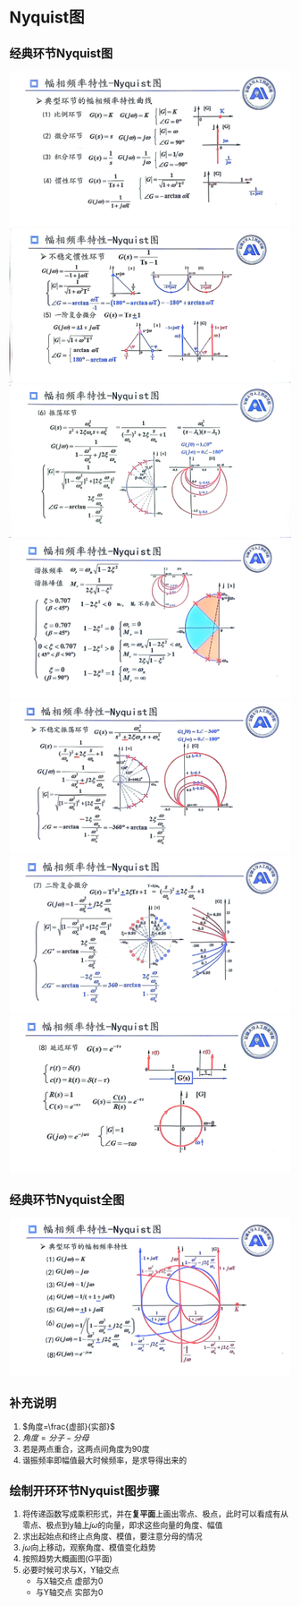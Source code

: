 # Nyquist图
## 经典环节Nyquist图
![](picture/11_1.jpg)
![](picture/11_2.jpg)
![](picture/11_4.jpg)
![](picture/11_5.jpg)
![](picture/11_7.jpg)
![](picture/11_8.jpg)
![](picture/11_9.jpg)
## 经典环节Nyquist全图
![](picture/11_10.jpg)
## 补充说明
1. $角度=\frac{虚部}{实部}$
2. $角度=分子-分母$
3. 若是两点重合，这两点间角度为90度
4. 谐振频率即幅值最大时候频率，是求导得出来的
## 绘制开环环节Nyquist图步骤
1. 将传递函数写成乘积形式，并在**复平面**上画出零点、极点，此时可以看成有从零点、极点到y轴上$j\omega$的向量，即求这些向量的角度、幅值
2. 求出起始点和终止点角度、模值，要注意分母的情况
3. $j\omega$向上移动，观察角度、模值变化趋势
4. 按照趋势大概画图(G平面)
5. 必要时候可求与X，Y轴交点
   * 与X轴交点
      虚部为0
   * 与Y轴交点
      实部为0

